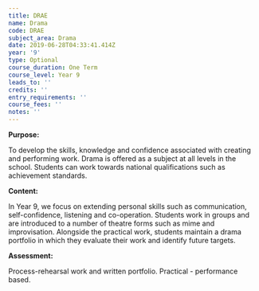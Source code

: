 ```yaml
---
title: DRAE
name: Drama
code: DRAE
subject_area: Drama
date: 2019-06-28T04:33:41.414Z
year: '9'
type: Optional
course_duration: One Term
course_level: Year 9
leads_to: ''
credits: ''
entry_requirements: ''
course_fees: ''
notes: ''
---
```

**Purpose:**

To develop the skills, knowledge and confidence associated with creating and performing work. Drama is offered as a subject at all levels in the school. Students can work towards national qualifications such as achievement standards.

**Content:**

In Year 9, we focus on extending personal skills such as communication, self-confidence, listening and co-operation. Students work in groups and are introduced to a number of theatre forms such as mime and improvisation. Alongside the practical work, students maintain a drama portfolio in which they evaluate their work and identify future targets.

**Assessment:**

Process-rehearsal work and written portfolio. Practical - performance based.
